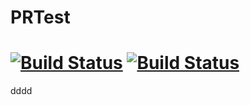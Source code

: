 # PRTest
[![Build Status](https://dev.azure.com/JIngzhuYan/0114NewProject/_apis/build/status/zhuorg.PRTest?branchName=master)](https://dev.azure.com/JIngzhuYan/0114NewProject/_build/latest?definitionId=334&branchName=master)
[![Build Status](https://dev.azure.com/memeng/bbb/_apis/build/status/Pipeline%20Test%20(4)?branchName=master)](https://dev.azure.com/memeng/bbb/_build/latest?definitionId=155&branchName=master)
===========================
dddd
